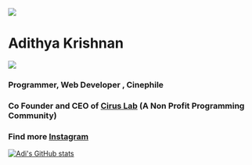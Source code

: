 
<img src="https://github.com/fal3n-4ngel/fal3n-4ngel/blob/main/intro.png">

# Adithya Krishnan
<img src="https://komarev.com/ghpvc/?username=fal3n-4ngel"/>

### Programmer, Web Developer , Cinephile
### Co Founder and CEO of [Cirus Lab](https://github.com/orgs/CIRUS-LAB) (A Non Profit Programming Community)
### Find more [Instagram](https://www.instagram.com/fal3n.4ngel?utm_medium=copy_link)





[![Adi's GitHub stats](https://github-readme-stats.vercel.app/api?username=fal3n-4ngel)](https://github.com/anuraghazra/github-readme-stats)
